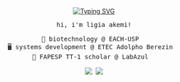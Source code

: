 <div align="center">
      <a href="https://git.io/typing-svg"><img src="https://readme-typing-svg.demolab.com?font=Fira+Code&pause=1000&color=FF6E96&width=435&lines=welcome!!!+this+is+ligia+%3A)" alt="Typing SVG" /></a>
      
<pre>
hi, i'm ligia akemi!

🧬 biotechnology @ EACH-USP  
🖥️ systems development @ ETEC Adolpho Berezin  
🦠 FAPESP TT-1 scholar @ LabAzul  

<img src="https://github-readme-stats.vercel.app/api/top-langs/?username=limiyama&layout=compact&langs_count=8&theme=dracula&hide_border=true"/> <img src="https://github-readme-stats.vercel.app/api?username=limiyama&theme=dracula&hide_border=true&include_all_commits=false&count_private=false"/>
</pre>

</div>
